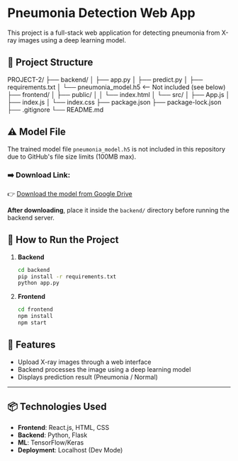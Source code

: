 # Pneumonia Detection Web App

This project is a full-stack web application for detecting pneumonia from X-ray images using a deep learning model.

## 📁 Project Structure

PROJECT-2/
├── backend/
│ ├── app.py
│ ├── predict.py
│ ├── requirements.txt
│ └── pneumonia_model.h5 <-- Not included (see below)
├── frontend/
│ ├── public/
│ │ └── index.html
│ └── src/
│ ├── App.js
│ ├── index.js
│ └── index.css
├── package.json
├── package-lock.json
├── .gitignore
└── README.md


## ⚠️ Model File

The trained model file `pneumonia_model.h5` is not included in this repository due to GitHub's file size limits (100MB max).

### ➡️ Download Link:
👉 [Download the model from Google Drive](https://drive.google.com/uc?id=YOUR_FILE_ID)

**After downloading**, place it inside the `backend/` directory before running the backend server.

## 🚀 How to Run the Project

1. **Backend**
   ```bash
   cd backend
   pip install -r requirements.txt
   python app.py

2. **Frontend**
   ```bash
   cd frontend
   npm install
   npm start

## 🧪 Features

- Upload X-ray images through a web interface  
- Backend processes the image using a deep learning model  
- Displays prediction result (Pneumonia / Normal)

---

## 📦 Technologies Used

- **Frontend**: React.js, HTML, CSS  
- **Backend**: Python, Flask  
- **ML**: TensorFlow/Keras  
- **Deployment**: Localhost (Dev Mode)
